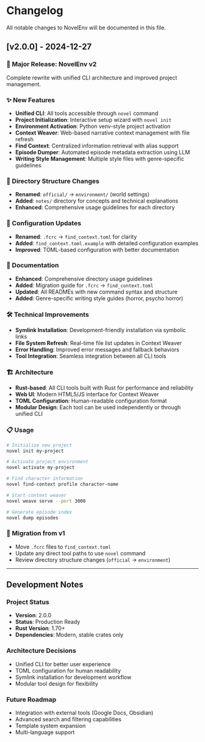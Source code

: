 # Changelog

All notable changes to NovelEnv will be documented in this file.

## [v2.0.0] - 2024-12-27

### 🎉 Major Release: NovelEnv v2

Complete rewrite with unified CLI architecture and improved project management.

### ✨ New Features

- **Unified CLI**: All tools accessible through `novel` command
- **Project Initialization**: Interactive setup wizard with `novel init`
- **Environment Activation**: Python venv-style project activation
- **Context Weaver**: Web-based narrative context management with file refresh
- **Find Context**: Centralized information retrieval with alias support
- **Episode Dumper**: Automated episode metadata extraction using LLM
- **Writing Style Management**: Multiple style files with genre-specific guidelines

### 📁 Directory Structure Changes

- **Renamed**: `official/` → `environment/` (world settings)
- **Added**: `notes/` directory for concepts and technical explanations
- **Enhanced**: Comprehensive usage guidelines for each directory

### 🔧 Configuration Updates

- **Renamed**: `.fcrc` → `find_context.toml` for clarity
- **Added**: `find_context.toml.example` with detailed configuration examples
- **Improved**: TOML-based configuration with better documentation

### 📝 Documentation

- **Enhanced**: Comprehensive directory usage guidelines
- **Added**: Migration guide for `.fcrc` → `find_context.toml`
- **Updated**: All READMEs with new command syntax and structure
- **Added**: Genre-specific writing style guides (horror, psycho horror)

### 🛠 Technical Improvements

- **Symlink Installation**: Development-friendly installation via symbolic links
- **File System Refresh**: Real-time file list updates in Context Weaver
- **Error Handling**: Improved error messages and fallback behaviors
- **Tool Integration**: Seamless integration between all CLI tools

### 🏗 Architecture

- **Rust-based**: All CLI tools built with Rust for performance and reliability
- **Web UI**: Modern HTML5/JS interface for Context Weaver
- **TOML Configuration**: Human-readable configuration format
- **Modular Design**: Each tool can be used independently or through unified CLI

### 📋 Usage

```bash
# Initialize new project
novel init my-project

# Activate project environment  
novel activate my-project

# Find character information
novel find-context profile character-name

# Start context weaver
novel weave serve --port 3000

# Generate episode index
novel dump episodes
```

### 🔄 Migration from v1

- Move `.fcrc` files to `find_context.toml`
- Update any direct tool paths to use `novel` command
- Review directory structure changes (`official` → `environment`)

---

## Development Notes

### Project Status

- **Version**: 2.0.0
- **Status**: Production Ready
- **Rust Version**: 1.70+
- **Dependencies**: Modern, stable crates only

### Architecture Decisions

- Unified CLI for better user experience
- TOML configuration for human readability
- Symlink installation for development workflow
- Modular tool design for flexibility

### Future Roadmap

- Integration with external tools (Google Docs, Obsidian)
- Advanced search and filtering capabilities
- Template system expansion
- Multi-language support